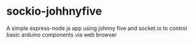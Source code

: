 # sockio-johhnyfive
A simple express-node js app using johnny five and socket.io to control basic arduino components via web browser
